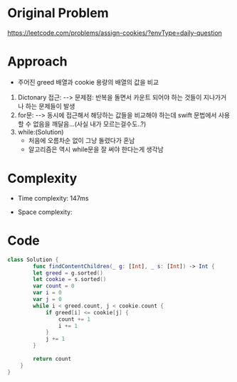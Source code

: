 # Original Problem
https://leetcode.com/problems/assign-cookies/?envType=daily-question

# Approach
- 주어진 greed 배열과 cookie 용량의 배열의 값을 비교

1. Dictonary 접근:
 --> 문제점: 반복을 돌면서 카운트 되어야 하는 것들이 지나가거나 하는 문제들이 발생
2. for문:
 --> 동시에 접근해서 해당하는 값들을 비교해야 하는데 swift 문법에서 사용할 수 없음을 깨달음...(사실 내가 모르는걸수도..?)
3. while:(Solution)
    - 처음에 오름차순 없이 그냥 돌렸다가 혼남
    - 알고리즘은 역시 while문을 잘 써야 한다는게 생각남
    
# Complexity
- Time complexity: 147ms

- Space complexity: 

# Code
```swift
class Solution {
        func findContentChildren(_ g: [Int], _ s: [Int]) -> Int {
        let greed = g.sorted()
        let cookie = s.sorted()
        var count = 0
        var i = 0
        var j = 0
        while i < greed.count, j < cookie.count {
            if greed[i] <= cookie[j] {
                count += 1
                i += 1
            }
            j += 1
        }
        
        return count
    }
}
```
